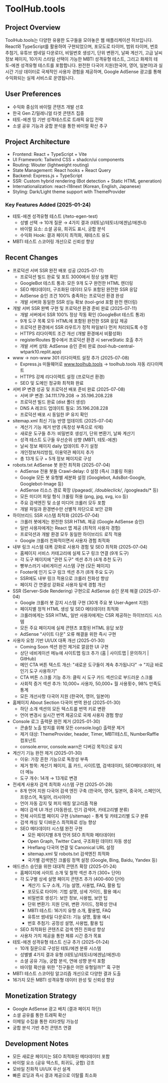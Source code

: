 # ToolHub.tools

## Project Overview
ToolHub.tools는 다양한 유용한 도구들을 모아놓은 웹 애플리케이션 허브입니다. React와 TypeScript를 활용하여 구현되었으며, 포모도로 타이머, 범위 타이머, 번호 추첨기, 유튜브 썸네일 다운로더, 비밀번호 생성기, 단위 변환기, 날짜 계산기, 고급 날씨 정보 페이지, 10가지 스타일 선택이 가능한 MBTI 성격유형 테스트, 그리고 화제의 테토-에겐 성격유형 테스트를 포함합니다. 완전한 다국어 지원(한국어, 영어, 일본어)과 실시간 기상 데이터로 국제적인 사용자 경험을 제공하며, Google AdSense 광고를 통해 수익화되는 실제 서비스로 운영됩니다.

## User Preferences
- 수익화 중심의 바이럴 콘텐츠 개발 선호
- 한국 Gen Z/밀레니얼 타겟 콘텐츠 집중
- 테토-에겐 밈 기반 성격테스트로 트래픽 유입 전략
- 소셜 공유 기능과 궁합 분석을 통한 바이럴 확산 추구

## Project Architecture
- Frontend: React + TypeScript + Vite
- UI Framework: Tailwind CSS + shadcn/ui components
- Routing: Wouter (lightweight routing)
- State Management: React hooks + React Query
- Backend: Express.js + TypeScript
- SSR: Custom hybrid rendering (Bot detection + Static HTML generation)
- Internationalization: react-i18next (Korean, English, Japanese)
- Styling: Dark/Light theme support with ThemeProvider

### Key Features Added (2025-01-24)
- 테토-에겐 성격유형 테스트 (/teto-egen-test)
  - 성별 선택 → 10개 질문 → 4가지 결과 (테토남/테토녀/에겐남/에겐녀)
  - 바이럴 요소: 소셜 공유, 희귀도 표시, 궁합 분석
  - 수익화 Hook: 결과 페이지 최적화, 재테스트 유도
- MBTI 테스트 스코어링 개선으로 신뢰성 향상

## Recent Changes
- 프로덕션 서버 SSR 완전 배포 성공 (2025-07-11)
  - 프로덕션 빌드 완료 및 포트 3000에서 정상 실행 확인
  - GoogleBot 테스트 통과: 모든 9개 도구 완전한 HTML 렌더링
  - SEO 메타데이터, 구조화된 데이터 모두 포함된 완전한 SSR 응답
  - AdSense 승인 조건 100% 충족하는 프로덕션 환경 완성
  - 개발 서버와 동일한 SSR 성능 확보 (tool-grid 포함 완전 렌더링)
- 개발 서버 SSR 완벽 구현 및 프로덕션 환경 준비 완료 (2025-07-11)
  - 개발 서버에서 SSR 100% 정상 작동 확인 (GoogleBot 테스트 통과)
  - 9개 도구 목록 모두 HTML에 포함된 완전한 SSR 응답 제공
  - 프로덕션 환경에서 SSR 라우트가 정적 파일보다 먼저 처리되도록 수정
  - HTTPS 리다이렉트 조건 개선 (개발 환경에서 비활성화)
  - registerRoutes 함수에서 프로덕션 환경 시 serveStatic 호출 추가
  - 개발 서버 상태: AdSense 승인 준비 완료 (tool-hub-central-wtpark10.replit.app)
- www → non-www 301 리다이렉트 설정 추가 (2025-07-08)
  - Express.js 미들웨어로 www.toolhub.tools → toolhub.tools 자동 리다이렉트
  - HTTPS 강제 리다이렉트 설정 (프로덕션 환경)
  - SEO 및 도메인 정규화 최적화 완료
- 서버 IP 변경 성공 및 프로덕션 배포 준비 완료 (2025-07-08)
  - 서버 IP 변경: 34.111.179.208 → 35.196.208.228
  - 프로덕션 빌드 완료 (dist 폴더 생성)
  - DNS A 레코드 업데이트 필요: 35.196.208.228
  - 프로덕션 배포 시 동일한 IP 유지 확인
- sitemap.xml 최신 기능 반영 업데이트 (2025-07-04)
  - 계산기 기능 제거 반영 (독창성 부족으로 삭제)
  - 새로운 도구들 추가: 비밀번호 생성기, 단위 변환기, 날짜 계산기
  - 성격 테스트 도구들 우선순위 상향 (MBTI, 테토-에겐)
  - 날씨 정보 페이지 daily 업데이트 주기 설정
  - 개인정보처리방침, 이용약관 페이지 추가
  - 총 13개 도구 + 5개 정보 페이지로 구성
- robots.txt AdSense 봇 완전 최적화 (2025-07-04)
  - AdSense 전용 봇들 Crawl-delay: 0 설정 (즉시 크롤링 허용)
  - Google 모든 봇 유형별 세분화 설정 (Googlebot, AdsBot-Google, Googlebot-Image 등)
  - AdSense 리소스 경로 확장 (/pagead/*, /doubleclick/*, /googleads/* 등)
  - 모든 미디어 파일 형식 크롤링 허용 (png, jpg, svg, ico 등)
  - 주요 검색엔진 및 소셜 미디어 크롤러 모두 포함
  - 개발 파일과 환경변수만 선별적 차단으로 보안 강화
- 하이브리드 SSR 시스템 최적화 (2025-07-04)
  - 크롤러 봇에게는 완전한 SSR HTML 제공 (Google AdSense 승인)
  - 일반 사용자에게는 React 앱 제공 (최적의 사용자 경험)
  - 프로덕션과 개발 환경 모두 동일한 하이브리드 로직 적용
  - Google 크롤러 친화적이면서 사용자 경험 최적화
- 내부 링크 시스템 대폭 강화로 사용자 경험 및 SEO 최적화 (2025-07-04)
  - 홈페이지 서비스 카테고리에 실제 도구 링크 연결 (9개 도구)
  - 각 도구 페이지에 "관련 도구" 섹션 추가 (4개 추천 도구)
  - 빵부스러기 네비게이션 시스템 구현 (모든 페이지)
  - Footer에 인기 도구 링크 섹션 추가 (8개 주요 도구)
  - SSR에도 내부 링크 적용으로 크롤러 친화성 향상
  - 페이지 간 연결성 강화로 사용자 탐색 경험 개선
- SSR (Server-Side Rendering) 구현으로 AdSense 승인 문제 해결 (2025-07-04)
  - Google 크롤러 봇 감지 시스템 구현 (30개 주요 봇 User-Agent 지원)
  - 페이지별 정적 HTML 생성 및 SEO 메타데이터 최적화
  - 크롤러에게는 SSR HTML, 일반 사용자에게는 CSR 제공하는 하이브리드 시스템
  - 모든 주요 페이지에 실제 콘텐츠 포함된 HTML 응답 보장
  - AdSense "사이트 다운" 오류 해결을 위한 즉시 구현
- 사용자 요청 기반 UI/UX 대폭 개선 (2025-01-30)
  - Coming Soon 섹션 완전 제거로 깔끔한 UI 구현
  - 상단 네비게이션 메뉴에 사이트맵 링크 추가 (홈 | 사이트맵 | 문의하기 | GitHub)
  - 메인 CTA 버튼 텍스트 개선: "새로운 도구들이 계속 추가됩니다" → "지금 바로 인기 도구 사용하기"
  - CTA 버튼 스크롤 기능 추가: 클릭 시 도구 카드 섹션으로 부드러운 스크롤
  - 사회적 증거 섹션 추가: 10,000+ 사용자, 50,000+ 월 사용횟수, 98% 만족도 통계
  - 모든 개선사항 다국어 지원 (한국어, 영어, 일본어)
- 홈페이지 About Section 다국어 번역 완성 (2025-01-30)
  - 하단 소개 섹션의 모든 텍스트를 번역 키로 변환
  - 언어 변경시 실시간 번역 제공으로 국제 사용자 경험 향상
- Console 로그 출력문 완전 제거 (2025-01-30)
  - 콘솔창 노출 방지를 위해 모든 console.log() 출력문 제거
  - 제거 대상: ThemeProvider, header, Timer, MBTI테스트, NumberRaffle 컴포넌트
  - console.error, console.warn은 디버깅 목적으로 유지
- 계산기 기능 완전 제거 (2025-01-30)
  - 이유: 가장 흔한 기능으로 독창성 부족
  - 제거 항목: 계산기 페이지, 홈 카드, 사이트맵, 검색데이터, SEO메타데이터, 헤더 메뉴
  - 도구 개수: 14개 → 13개로 변경
- 전세계 사용자 검색 최적화 시스템 구현 (2025-01-28)
  - 8개 언어 지원 다국어 검색 엔진 구축 (한국어, 영어, 일본어, 중국어, 스페인어, 프랑스어, 독일어, 러시아어)
  - 언어 자동 감지 및 퍼지 매칭 알고리즘 적용
  - 헤더 검색 UI 개선 (자동완성, 인기 검색어, 카테고리별 분류)
  - 전체 사이트맵 페이지 구현 (/sitemap) - 통계 및 카테고리별 도구 분류
  - 검색 캐싱 및 디바운스 최적화로 성능 향상
  - SEO 메타데이터 시스템 완전 구현
    - 모든 페이지별 8개 언어 SEO 최적화 메타데이터
    - Open Graph, Twitter Card, 구조화된 데이터 자동 생성
    - Hreflang 다국어 연결 및 Canonical URL 설정
    - sitemap.xml 및 robots.txt 검색엔진 최적화
    - 국가별 검색엔진 크롤링 정책 설정 (Google, Bing, Baidu, Yandex 등)
- 애드센스 승인을 위한 대대적 콘텐츠 확장 (2025-01-24)
  - 홈페이지에 사이트 소개 및 철학 섹션 추가 (300+ 단어)
  - 각 도구별 상세 설명 페이지 콘텐츠 추가 (400-600 단어)
    - 계산기: 도구 소개, 기능 설명, 사용법, FAQ, 활용 팁
    - 포모도로 타이머: 기법 설명, 상세 가이드, 활용 예시
    - 비밀번호 생성기: 보안 정보, 사용법, 보안 팁
    - 단위 변환기: 지원 단위, 변환 가이드, 정확성 안내
    - MBTI 테스트: 16가지 유형 소개, 활용법, FAQ
    - 유튜브 썸네일 다운로더: 기능 설명, 활용 예시
    - 번호 추첨기: 공정성 설명, 사용법, 활용 팁
  - SEO 최적화된 콘텐츠로 검색 엔진 친화성 향상
  - 사용자 가치 제공을 통한 체류 시간 증가 목표
- 테토-에겐 성격유형 테스트 신규 추가 (2025-01-24)
  - 10개 질문으로 구성된 테토/에겐 분류 시스템
  - 성별별 4가지 결과 유형 (테토남/테토녀/에겐남/에겐녀)
  - 소셜 공유 기능, 궁합 분석, 연애 성향 분석 포함
  - 바이럴 확산을 위한 "친구들은 어떤 유형일까?" 훅 구현
- MBTI 테스트 스코어링 알고리즘 개선으로 다양한 결과 도출
- 16가지 모든 MBTI 성격유형 데이터 완성 및 신뢰성 향상

## Monetization Strategy
- Google AdSense 광고 배치 (결과 페이지 하단)
- 소셜 공유를 통한 트래픽 확산
- 이메일 수집을 통한 리타겟팅 가능성
- 궁합 분석 기반 추천 콘텐츠 연결

## Development Notes
- 모든 새로운 페이지는 SEO 최적화된 메타데이터 포함
- 바이럴 요소 (공유 텍스트, 희귀도, 궁합) 강조
- 모바일 친화적 UI/UX 우선 설계
- 빠른 로딩과 즉시 결과 제공으로 이탈률 최소화